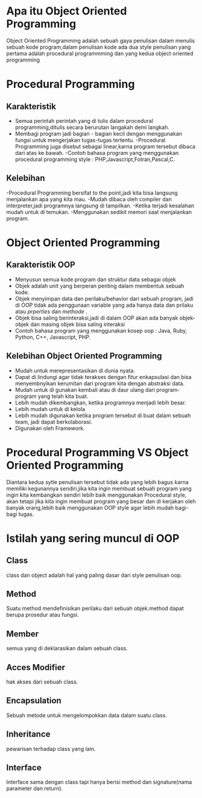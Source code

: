 # Apa itu Object Oriented Programming

Object Oriented Programming adalah sebuah gaya penulisan dalam menulis sebuah kode program,dalam penulisan kode ada dua style penulisan yang pertama adalah procedural programmming dan yang kedua object oriented programming

# Procedural Programming

## Karakteristik
- Semua perintah perintah yang di tulis dalam procedural programming,ditulis secara berurutan langakah demi langkah.
- Membagi program jadi bagian - bagian kecil dengan menggunakan fungsi untuk mengerjakan tugas-tugas tertentu.
-Procedural Programming juga disebut sebagai linear,karna program tersebut dibaca dari atas ke bawah.
-Contoh bahasa program yang menggunakan procedural programming style : PHP,Javascript,Fotran,Pascal,C.

## Kelebihan
-Procedural Programming bersifat to the point,jadi kita bisa langsung menjalankan apa yang kita mau.
-Mudah dibaca oleh compiler dan interpreter,jadi programnya langsung di tampilkan.
-Ketika terjadi kesalahan mudah untuk di temukan.
-Menggunakan sedikit memori saat menjalankan program.

# Object Oriented Programming

## Karakteristik OOP

- Menyusun semua kode program dan struktur data sebagai objek
- Objek adalah unit yang berperan penting dalam membentuk sebuah kode.
- Objek menyimpan data dan perilaku/behavior dari sebuah program, jadi di OOP tidak ada penggunaan variable yang ada hanya data dan prilaku atau *prperties* dan *methode* . 
- Objek bisa saling berinteraksi,jadi di dalam OOP akan ada banyak objek-objek dan masing objek bisa saling interaksi
- Contoh bahasa program yang menggunakan kosep oop : Java, Ruby, Python, C++, Javascript, PHP.

## Kelebihan Object Oriented Programming

- Mudah untuk merepresentasikan di dunia nyata.
- Dapat di lindungi agar tidak terakses dengan fitur enkapsulasi dan bisa menyembnyikan kerumitan dari program kita dengan abstraksi data.
- Mudah untuk di gunakan kembali atau di daur ulang dari program-program yang telah kita buat.
- Lebih mudah dikembangkan, ketika programnya menjadi lebih besar.
- Lebih mudah untuk di kelola
- Lebih mudah digunakan ketika program tersebut di buat dalam sebuah team, jadi dapat berkolaborasi.
- Digunakan oleh Framework.

# Procedural Programming VS Object Oriented Programming

Diantara kedua sytle penulisan tersebut tidak ada yang lebih bagus karna memiliki kegunannya sendiri,jika kita ingin membuat sebuah program yang ingin kita kembangkan sendiri lebih baik menggunakan Procedural style, akan tetapi jika kita ingin membuat program yang besar dan di kerjakan oleh banyak orang,lebih baik menggunakan OOP style agar lebih mudah bagi-bagi tugas.

# Istilah yang sering muncul di OOP

## Class
class dan object adalah hal yang paling dasar dari style penulisan oop.

## Method
Suatu method mendefinisikan perilaku dari sebuah objek.method dapat berupa prosedur atau fungsi.

## Member 
semua yang di deklarasikan dalam sebuah class.

## Acces Modifier
hak akses dari sebuah class.

## Encapsulation 
Sebuah metode untuk mengelompokkan data dalam suatu class.

## Inheritance
pewarisan terhadap class yang lain.

## Interface
Interface sama dengan class tapi hanya berisi method dan signature(nama parameter dan return). 
